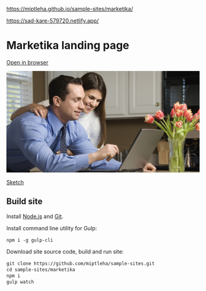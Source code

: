 https://miptleha.github.io/sample-sites/marketika/

https://sad-kare-579720.netlify.app/

# Marketika landing page

[Open in browser](https://miptleha.github.io/sample-sites/marketika/)

![Marketika](img/header.jpg)

[Sketch](https://github.com/miptleha/sample-sites/blob/master/Found/marketika/marketika-free-landing-page.sketch?raw=true)

## Build site

Install [Node.js](https://nodejs.org) and [Git](https://git-scm.com/).

Install command line utility for Gulp:
```
npm i -g gulp-cli
```

Download site source code, build and run site:
```
git clone https://github.com/miptleha/sample-sites.git
cd sample-sites/marketika
npm i
gulp watch
```

